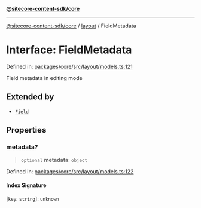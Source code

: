[**@sitecore-content-sdk/core**](../../README.md)

***

[@sitecore-content-sdk/core](../../README.md) / [layout](../README.md) / FieldMetadata

# Interface: FieldMetadata

Defined in: [packages/core/src/layout/models.ts:121](https://github.com/Sitecore/xmc-jss-dev/blob/720101351f0fb188079de6af083055c123c9442b/packages/core/src/layout/models.ts#L121)

Field metadata in editing mode

## Extended by

- [`Field`](Field.md)

## Properties

### metadata?

> `optional` **metadata**: `object`

Defined in: [packages/core/src/layout/models.ts:122](https://github.com/Sitecore/xmc-jss-dev/blob/720101351f0fb188079de6af083055c123c9442b/packages/core/src/layout/models.ts#L122)

#### Index Signature

\[`key`: `string`\]: `unknown`
